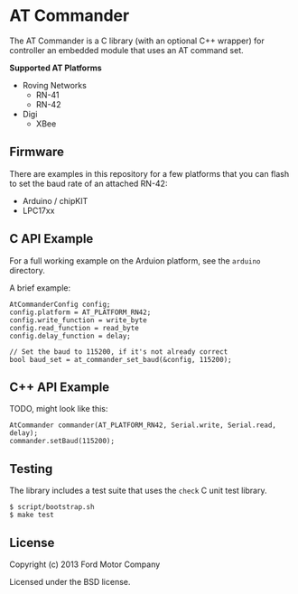 AT Commander
============

The AT Commander is a C library (with an optional C++ wrapper) for controller an
embedded module that uses an AT command set.

**Supported AT Platforms**

* Roving Networks
    * RN-41
    * RN-42
* Digi
    * XBee

## Firmware

There are examples in this repository for a few platforms that you can flash to
set the baud rate of an attached RN-42:

* Arduino / chipKIT
* LPC17xx

## C API Example


For a full working example on the Arduion platform, see the `arduino` directory.

A brief example:

    AtCommanderConfig config;
    config.platform = AT_PLATFORM_RN42;
    config.write_function = write_byte
    config.read_function = read_byte
    config.delay_function = delay;

    // Set the baud to 115200, if it's not already correct
    bool baud_set = at_commander_set_baud(&config, 115200);

## C++ API Example

TODO, might look like this:

    AtCommander commander(AT_PLATFORM_RN42, Serial.write, Serial.read, delay);
    commander.setBaud(115200);

## Testing

The library includes a test suite that uses the `check` C unit test library.

    $ script/bootstrap.sh
    $ make test

## License

Copyright (c) 2013 Ford Motor Company

Licensed under the BSD license.
